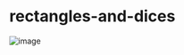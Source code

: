 # rectangles-and-dices
![image](https://user-images.githubusercontent.com/95135957/176998318-2f0636d5-18a3-4780-803b-0c5d4b18bf09.png)
